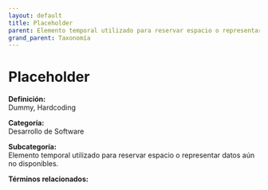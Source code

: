 ```yaml
---
layout: default
title: Placeholder
parent: Elemento temporal utilizado para reservar espacio o representar datos aún no disponibles.
grand_parent: Taxonomía
---
```


# Placeholder

**Definición:**  
Dummy, Hardcoding

**Categoría:**  
Desarrollo de Software

**Subcategoría:**  
Elemento temporal utilizado para reservar espacio o representar datos aún no disponibles.

**Términos relacionados:**  

